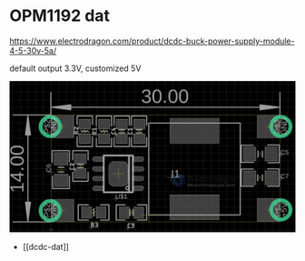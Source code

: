 
# OPM1192 dat 

https://www.electrodragon.com/product/dcdc-buck-power-supply-module-4-5-30v-5a/


default output 3.3V, customized 5V 

![](34-30-16-15-08-2023.png)



- [[dcdc-dat]]


